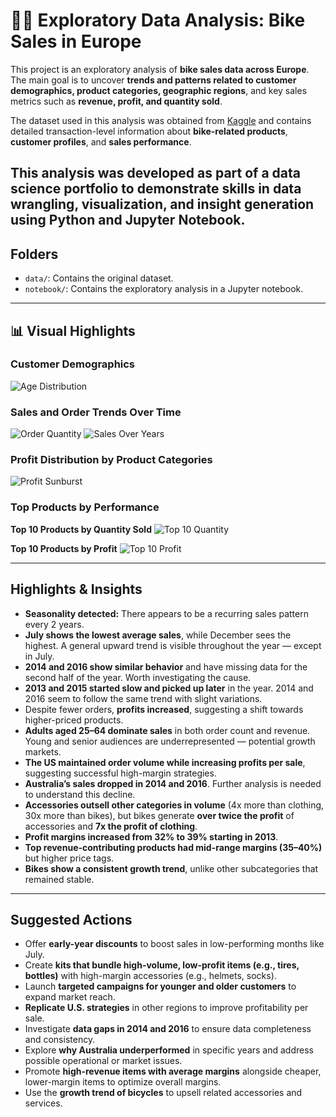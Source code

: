 # 🚴‍♂️ Exploratory Data Analysis: Bike Sales in Europe

This project is an exploratory analysis of **bike sales data across Europe**. The main goal is to uncover **trends and patterns related to customer demographics, product categories, geographic regions**, and key sales metrics such as **revenue, profit, and quantity sold**.

The dataset used in this analysis was obtained from [Kaggle](https://www.kaggle.com/datasets/sadiqshah/bike-sales-in-europe/data) and contains detailed transaction-level information about **bike-related products**, **customer profiles**, and **sales performance**.

## This analysis was developed as part of a data science portfolio to demonstrate skills in data wrangling, visualization, and insight generation using Python and Jupyter Notebook.

## Folders

- `data/`: Contains the original dataset.
- `notebook/`: Contains the exploratory analysis in a Jupyter notebook.

---

## 📊 Visual Highlights

### Customer Demographics

![Age Distribution](../notebook/age_group.png)

### Sales and Order Trends Over Time

![Order Quantity](../notebook/orders_quantity.png)
![Sales Over Years](../notebook/sales_over_year.png)

### Profit Distribution by Product Categories

![Profit Sunburst](../notebook/sunburst_profit.png)

### Top Products by Performance

**Top 10 Products by Quantity Sold**
![Top 10 Quantity](../notebook/top10_quantity.png)

**Top 10 Products by Profit**
![Top 10 Profit](../notebook/top10_profit.png)

---

## Highlights & Insights

- **Seasonality detected:** There appears to be a recurring sales pattern every 2 years.
- **July shows the lowest average sales**, while December sees the highest. A general upward trend is visible throughout the year — except in July.
- **2014 and 2016 show similar behavior** and have missing data for the second half of the year. Worth investigating the cause.
- **2013 and 2015 started slow and picked up later** in the year. 2014 and 2016 seem to follow the same trend with slight variations.
- Despite fewer orders, **profits increased**, suggesting a shift towards higher-priced products.
- **Adults aged 25–64 dominate sales** in both order count and revenue. Young and senior audiences are underrepresented — potential growth markets.
- **The US maintained order volume while increasing profits per sale**, suggesting successful high-margin strategies.
- **Australia’s sales dropped in 2014 and 2016**. Further analysis is needed to understand this decline.
- **Accessories outsell other categories in volume** (4x more than clothing, 30x more than bikes), but bikes generate **over twice the profit** of accessories and **7x the profit of clothing**.
- **Profit margins increased from 32% to 39% starting in 2013**.
- **Top revenue-contributing products had mid-range margins (35–40%)** but higher price tags.
- **Bikes show a consistent growth trend**, unlike other subcategories that remained stable.

---

## Suggested Actions

- Offer **early-year discounts** to boost sales in low-performing months like July.
- Create **kits that bundle high-volume, low-profit items (e.g., tires, bottles)** with high-margin accessories (e.g., helmets, socks).
- Launch **targeted campaigns for younger and older customers** to expand market reach.
- **Replicate U.S. strategies** in other regions to improve profitability per sale.
- Investigate **data gaps in 2014 and 2016** to ensure data completeness and consistency.
- Explore **why Australia underperformed** in specific years and address possible operational or market issues.
- Promote **high-revenue items with average margins** alongside cheaper, lower-margin items to optimize overall margins.
- Use the **growth trend of bicycles** to upsell related accessories and services.
